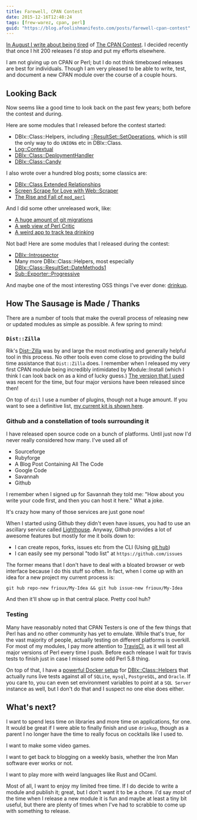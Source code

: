 ```yaml
---
title: Farewell, CPAN Contest
date: 2015-12-16T12:48:24
tags: [frew-warez, cpan, perl]
guid: "https://blog.afoolishmanifesto.com/posts/farewell-cpan-contest"
---
```

[In August I write about being tired](/posts/chains-of-gid/) of [The CPAN
Contest](http://onceaweek.cjmweb.net/current).  I decided recently that once I
hit 200 releases I'd stop and put my efforts elsewhere.

I am not giving up on CPAN or Perl; but I do not think timeboxed releases are
best for individuals.  Though I am very pleased to be able to write, test, and
document a new CPAN module over the course of a couple hours.

## Looking Back

Now seems like a good time to look back on the past few years; both before the
contest and during.

Here are some modules that I released before the contest started:

 * DBIx::Class::Helpers, including
   [::ResultSet::SetOperations](https://metacpan.org/pod/release/FREW/DBIx-Class-Helpers-2.032000/lib/DBIx/Class/Helper/ResultSet/SetOperations.pm),
   which is still the only way to do `UNION`s etc in DBIx::Class.
 * [Log::Contextual](https://metacpan.org/pod/release/FREW/Log-Contextual-0.006005/lib/Log/Contextual.pm)
 * [DBIx::Class::DeploymentHandler](https://metacpan.org/pod/release/FREW/DBIx-Class-DeploymentHandler-0.002218/lib/DBIx/Class/DeploymentHandler.pm)
 * [DBIx::Class::Candy](https://metacpan.org/pod/release/FREW/DBIx-Class-Candy-0.005001/lib/DBIx/Class/Candy.pm)

I also wrote over a hundred blog posts; some classics are:

 * [DBIx::Class Extended Relationships](/posts/dbix-class-extended-relationships/)
 * [Screen Scrape for Love with Web::Scraper](/posts/screen-scrape-for-love-with-web-scraper/)
 * [The Rise and Fall of `mod_perl`](/posts/the-rise-and-fall-of-mod_perl/)

And I did some other unreleased work, like:

 * [A huge amount of git migrations](https://github.com/frioux/Git-Conversions)
 * [A web view of Perl Critic](https://github.com/frioux/perlcritic-web)
 * [A weird app to track tea drinking](https://github.com/frioux/teatime)

Not bad!  Here are some modules that I released during the contest:

 * [DBIx::Introspector](https://metacpan.org/pod/release/FREW/DBIx-Introspector-0.001005/lib/DBIx/Introspector.pm)
 * Many more DBIx::Class::Helpers, most especially
   [DBIx::Class::ResultSet::DateMethods1](https://metacpan.org/pod/release/FREW/DBIx-Class-Helpers-2.032000/lib/DBIx/Class/Helper/ResultSet/DateMethods1.pm)
 * [Sub::Exporter::Progressive](https://metacpan.org/pod/release/FREW/Sub-Exporter-Progressive-0.001011/lib/Sub/Exporter/Progressive.pm)

And maybe one of the most interesting OSS things I've ever done:
[drinkup](https://github.com/frioux/drinkup).

## How The Sausage is Made / Thanks

There are a number of tools that make the overall process of releasing new or
updated modules as simple as possible.  A few spring to mind:

### `Dist::Zilla`

Rik's [Dist::Zilla](https://metacpan.org/pod/Dist::Zilla) was by and large the
most motivating and generally helpful tool in this process.  No other tools even
come close to providing the build time assistance that `Dist::Zilla` does.  I
remember when I released my very first CPAN module being incredibly intimidated
by Module::Install (which I think I can look back on as a kind of lucky guess.)
[The version that I used](https://metacpan.org/release/RJBS/Dist-Zilla-1.092680)
was recent for the time, but four major versions have been released since then!

On top of `dzil` I use a number of plugins, though not a huge amount.  If you
want to see a definitive list, [my current kit is shown
here](https://metacpan.org/source/FREW/DBIx-Class-Candy-0.005001/dist.ini).

### Github and a constellation of tools surrounding it

I have released open source code on a bunch of platforms.  Until just now I'd
never really considered how many.  I've used all of

 * Sourceforge
 * Rubyforge
 * A Blog Post Containing All The Code
 * Google Code
 * Savannah
 * Github

I remember when I signed up for Savannah they told me: "How about you write your
code first, and then you can host it here."  What a joke.

It's crazy how many of those services are just gone now!

When I started using Github they didn't even have issues, you had to use an
ascillary service called [Lighthouse](https://lighthouseapp.com/).  Anyway,
Github provides a lot of awesome features but mostly for me it boils down to:

 * I can create repos, forks, issues etc from the CLI (Using [git
   hub](https://github.com/ingydotnet/git-hub))
 * I can easily see my personal "todo list" at `https://github.com/issues`

The former means that I don't have to deal with a bloated browser or web
interface because I do this stuff so often.  In fact, when I come up with an
idea for a new project my current process is:

`git hub repo-new frioux/My-Idea && git hub issue-new frioux/My-Idea`

And then it'll show up in that central place.  Pretty cool huh?

### Testing

Many have reasonably noted that CPAN Testers is one of the few things that Perl
has and no other community has yet to emulate.  While that's true, for the vast
majority of people, actually testing on different platforms is overkill.  For
most of my modules, I pay more attention to
[TravisCI](https://travis-ci.org/frioux/), as it will test all major versions of
Perl every time I push.  Before each release I wait for travis tests to finish
just in case I missed some odd Perl 5.8 thing.

On top of that, I have a [powerful Docker
setup](https://github.com/frioux/DBIx-Class-Helpers/blob/2555eb6263474b26fca96f861c02844d9481b121/maint/with-dbs)
for
[DBIx::Class::Helpers](https://metacpan.org/release/FREW/DBIx-Class-Helpers-2.032000)
that actually runs live tests against all of `SQLite`, `mysql`, `PostgreSQL`,
and `Oracle`.  If you care to, you can even set environment variables to point
at a `SQL Server` instance as well, but I don't do that and I suspect no one
else does either.

## What's next?

I want to spend less time on libraries and more time on applications, for one.
It would be great if I were able to finally finish and use `drinkup`, though as
a parent I no longer have the time to really focus on cocktails like I used to.

I want to make some video games.

I want to get back to blogging on a weekly basis, whether the Iron Man software
ever works or not.

I want to play more with weird languages like Rust and OCaml.

Most of all, I want to enjoy my limited free time.  If I do decide to write a
module and publish it; great, but I don't want it to be a chore.  I'd say *most*
of the time when I release a new module it is fun and maybe at least a tiny bit
useful, but there are plenty of times when I've had to scrabble to come up with
something to release.
